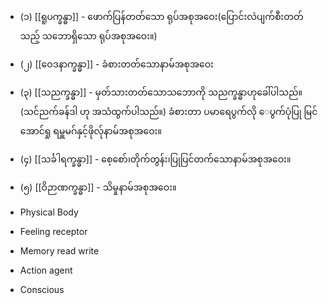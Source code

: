 - (၁) [[ရူပက္ခန္ဓာ]] - ဖောက်ပြန်တတ်သော ရုပ်အစုအဝေး(ပြောင်းလဲပျက်စီးတတ်သည့် သဘောရှိသော ရုပ်အစုအဝေး။)
- (၂) [[ဝေဒနာက္ခန္ဓာ]] - ခံစားတတ်သောနာမ်အစုအဝေး
- (၃) [[သညက္ခန္ဓာ]] - မှတ်သားတတ်သောသဘောကို သညက္ခန္ဓာဟုခေါ်ပါသည်။ (သင်ညက်ခန်ဒါ ဟု အသံထွက်ပါသည်။) ခံစားတာ ပမာရေပွက်လို ‌ေပွက်ပုံပြု မြင်အောင်ရှု ရမှူမဂ်နှင့်ဖိုလ်ုနာမ်အစုအဝေး။
- (၄) [[သင်္ခါရက္ခန္ဓာ]] - စေ့စော်၊တိုက်တွန်း၊ပြုပြင်တက်သောနာမ်အစုအဝေး။
- (၅) [[ဝိဉာဏက္ခန္ဓာ]] - သိမှုနာမ်အစုအဝေး။


- Physical Body
- Feeling receptor
- Memory read write
- Action agent
- Conscious